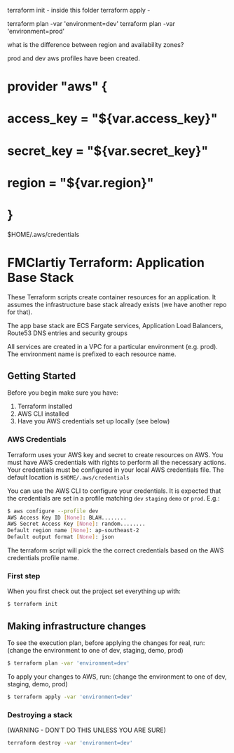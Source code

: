 terraform init - inside this folder
terraform apply - 

terraform plan -var 'environment=dev'
terraform plan -var 'environment=prod'


what is the difference between region and availability zones? 


prod and dev aws profiles have been created. 




# provider "aws" {
  #   access_key = "${var.access_key}"
  #   secret_key = "${var.secret_key}"
  #   region     = "${var.region}" 
  # }

  $HOME/.aws/credentials


  # FMClartiy Terraform: Application Base Stack

These Terraform scripts create container resources for an application. It assumes the infrastructure base stack already 
exists (we have another repo for that).

The app base stack are ECS Fargate services, Application Load Balancers, Route53 DNS entries and security groups 

All services are created in a VPC for a particular environment (e.g. prod). The environment name is prefixed 
to each resource name. 

## Getting Started

Before you begin make sure you have:
1. Terraform installed
2. AWS CLI installed
3. Have you AWS credentials set up locally (see below)

### AWS Credentials 

Terraform uses your AWS key and secret to create resources on AWS. You must have AWS credentials with rights to perform 
all the necessary actions. Your credentials must be configured in
your local AWS credentials file. The default location is `$HOME/.aws/credentials`

You can use the AWS CLI to configure your credentials. It is expected that the credentials are set in a profile matching `dev` `staging` `demo` or `prod`. E.g.:

```bash
$ aws configure --profile dev
AWS Access Key ID [None]: BLAH........
AWS Secret Access Key [None]: random........
Default region name [None]: ap-southeast-2
Default output format [None]: json
```

The terraform script will pick the the correct credentials based on the AWS credentials profile name.

### First step

When you first check out the project set everything up with:

```bash
$ terraform init
```

## Making infrastructure changes

To see the execution plan, before applying the changes for real, run:
(change the environment to one of dev, staging, demo, prod)
```bash
$ terraform plan -var 'environment=dev'
```


To apply your changes to AWS, run:
(change the environment to one of dev, staging, demo, prod)
```bash
$ terraform apply -var 'environment=dev'
```

### Destroying a stack 

(WARNING - DON'T DO THIS UNLESS YOU ARE SURE)

```bash
terraform destroy -var 'environment=dev'
```